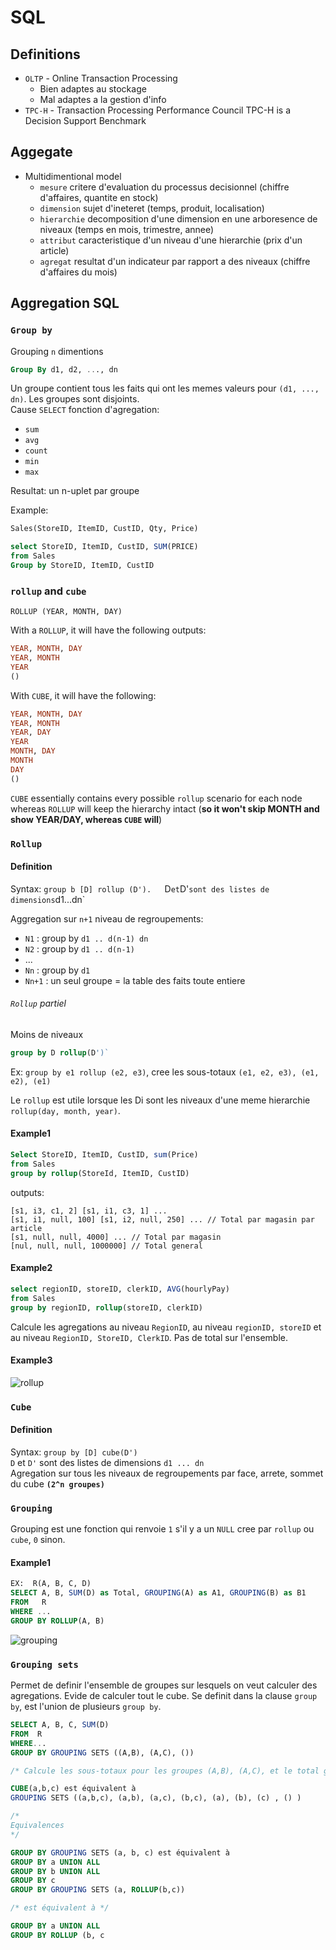 # SQL

## Definitions

- `OLTP` - Online Transaction Processing
    - Bien adaptes au stockage
    - Mal adaptes a la gestion d'info
- `TPC-H` - Transaction Processing Performance Council TPC-H is a Decision Support Benchmark

## Aggegate

- Multidimentional model
    - `mesure` critere d'evaluation du processus decisionnel (chiffre d'affaires, quantite en stock)
    - `dimension` sujet d'ineteret (temps, produit, localisation)
    - `hierarchie` decomposition d'une dimension en une arboresence de niveaux (temps en mois, trimestre, annee)
    - `attribut` caracteristique d'un niveau d'une hierarchie (prix d'un article)
    - `agregat` resultat d'un indicateur par rapport a des niveaux (chiffre d'affaires du mois)

## Aggregation SQL

### `Group by`

Grouping `n` dimentions

```sql
Group By d1, d2, ..., dn
```

Un groupe contient tous les faits qui ont les memes valeurs pour `(d1, ..., dn)`. Les groupes sont disjoints.  
Cause `SELECT` fonction d'agregation:

- `sum`
- `avg`
- `count`
- `min`
- `max`

Resultat: un n-uplet par groupe

Example:

```sql
Sales(StoreID, ItemID, CustID, Qty, Price)

select StoreID, ItemID, CustID, SUM(PRICE)
from Sales
Group by StoreID, ItemID, CustID
```

### `rollup` and `cube`

`ROLLUP (YEAR, MONTH, DAY)`

With a `ROLLUP`, it will have the following outputs:

```sql
YEAR, MONTH, DAY
YEAR, MONTH
YEAR
()
```

With `CUBE`, it will have the following:

```sql
YEAR, MONTH, DAY
YEAR, MONTH
YEAR, DAY
YEAR
MONTH, DAY
MONTH
DAY
()
```

`CUBE` essentially contains every possible `rollup` scenario for each node whereas `ROLLUP` will keep the hierarchy intact (__so it won't skip MONTH and show YEAR/DAY, whereas `CUBE` will__)

### `Rollup`

#### Definition

Syntax: `group b [D] rollup (D').  
`D` et `D'` sont des listes de dimensions `d1...dn`

Aggregation sur `n+1` niveau de regroupements:

- `N1` : group by `d1 .. d(n-1) dn`
- `N2` : group by `d1 .. d(n-1)`
- ...
- `Nn` : group by `d1`
- `Nn+1` : un seul groupe = la table des faits toute entiere

###### `Rollup` partiel

Moins de niveaux

```sql
group by D rollup(D')`
```

Ex: `group by e1 rollup (e2, e3)`, cree les sous-totaux `(e1, e2, e3), (e1, e2), (e1)`

Le `rollup` est utile lorsque les Di sont les niveaux d'une meme hierarchie `rollup(day, month, year)`.

#### Example1

```sql
Select StoreID, ItemID, CustID, sum(Price)
from Sales 
group by rollup(StoreId, ItemID, CustID)
```

outputs:

```text
[s1, i3, c1, 2] [s1, i1, c3, 1] ...
[s1, i1, null, 100] [s1, i2, null, 250] ... // Total par magasin par article
[s1, null, null, 4000] ... // Total par magasin
[nul, null, null, 1000000] // Total general
```

#### Example2

```sql
select regionID, storeID, clerkID, AVG(hourlyPay)
from Sales
group by regionID, rollup(storeID, clerkID)
```

Calcule les agregations au niveau `RegionID`, au niveau `regionID, storeID` et au niveau `RegionID, StoreID, ClerkID`. Pas de total sur l'ensemble.

#### Example3

![rollup](./images/sql-rollup.png)

### `Cube`

#### Definition

Syntax: `group by [D] cube(D')`  
`D` et `D'` sont des listes de dimensions `d1 ... dn`  
Agregation sur tous les niveaux de regroupements par face, arrete, sommet du cube __`(2^n groupes)`__

### `Grouping`

Grouping est une fonction qui renvoie `1` s'il y a un `NULL` cree par `rollup` ou `cube`, `0` sinon.

#### Example1

```sql
EX:  R(A, B, C, D) 
SELECT A, B, SUM(D) as Total, GROUPING(A) as A1, GROUPING(B) as B1
FROM   R
WHERE ...
GROUP BY ROLLUP(A, B)
```

![grouping](./images/sql-grouping.png)

### `Grouping sets`

Permet de definir l'ensemble de groupes sur lesquels on veut calculer des agregations. Evide de calculer tout le cube. Se definit dans la clause `group by`, est l'union de plusieurs `group by`.

```sql
SELECT A, B, C, SUM(D) 
FROM  R
WHERE...
GROUP BY GROUPING SETS ((A,B), (A,C), ()) 

/* Calcule les sous-totaux pour les groupes (A,B), (A,C), et le total global */

CUBE(a,b,c) est équivalent à
GROUPING SETS ((a,b,c), (a,b), (a,c), (b,c), (a), (b), (c) , () )

/* 
Equivalences 
*/

GROUP BY GROUPING SETS (a, b, c) est équivalent à
GROUP BY a UNION ALL
GROUP BY b UNION ALL
GROUP BY c
GROUP BY GROUPING SETS (a, ROLLUP(b,c))

/* est équivalent à */

GROUP BY a UNION ALL
GROUP BY ROLLUP (b, c
```
